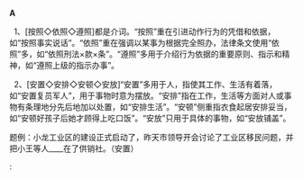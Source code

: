 **A**

  1、\[按照◇依照◇遵照\]都是介词。“按照”重在引进动作行为的凭借和依据，如“按照事实说话”。“依照”重在强调以某事为根据完全照办，法律条文使用“依照”多，如“依照刑法×款×条”。“遵照”多用于介绍行为依据的重要原则、指示和精神，如“遵照上级的指示办事”。

  2、\[安置◇安排◇安顿◇安放\]“安置”多用于人，指使其工作、生活有着落，如“安置复员军人”，用于事物时意为摆放。“安排”指在工作，生活等方面对人或事物有条理地分先后地加以处置，如“安排生活”。“安顿”侧重指衣食起居安排妥当，如“安顿好孩子后她才顾得上吃口饭”。“安放”只用于具体的事物，如“安放铺盖”。

题例：小龙工业区的建设正式启动了，昨天市领导开会讨论了工业区移民问题，并把小王等人\_\_\_\_在了供销社。（安置）

:

